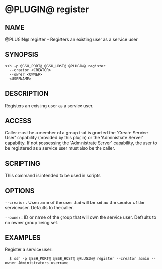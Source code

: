 @PLUGIN@ register
=================

NAME
----
@PLUGIN@ register - Registers an existing user as a service user

SYNOPSIS
--------
```
ssh -p @SSH_PORT@ @SSH_HOST@ @PLUGIN@ register
  --creator <CREATOR>
  --owner <OWNER>
  <USERNAME>
```

DESCRIPTION
-----------
Registers an existing user as a service user.

ACCESS
------
Caller must be a member of a group that is granted the
'Create Service User' capability (provided by this plugin) or the
'Administrate Server' capability. If not possessing the 'Administrate
Server' capability, the user to be registered as a service user must
also be the caller.

SCRIPTING
---------
This command is intended to be used in scripts.

OPTIONS
-------

`--creator`
:   Username of the user that will be set as the creator of the
    serviceuser. Defaults to the caller.

`--owner`
:   ID or name of the group that will own the service user. Defaults
    to no owner group being set.

EXAMPLES
--------
Register a service user:

```
  $ ssh -p @SSH_PORT@ @SSH_HOST@ @PLUGIN@ register --creator admin --owner Administrators username
```
